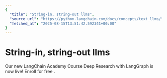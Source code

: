 ```yaml
---
{
  "title": "String-in, string-out llms",
  "source_url": "https://python.langchain.com/docs/concepts/text_llms/",
  "fetched_at": "2025-08-15T13:51:42.592341+00:00"
}
---
```


# String-in, string-out llms

Our new LangChain Academy Course Deep Research with LangGraph is now live!
Enroll for free
.
